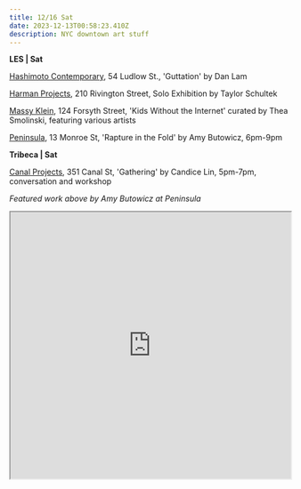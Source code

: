 ```yaml
---
title: 12/16 Sat
date: 2023-12-13T00:58:23.410Z
description: NYC downtown art stuff
---
```

**L﻿ES | Sat**

[Hashimoto Contemporary](https://www.hashimotocontemporary.com/exhibitions/254-dan-lam-guttation/), 54 Ludlow St., 'Guttation' by Dan Lam

[Harman Projects](https://www.harmanprojects.com/exhibitions/20-taylor-schultek-solo-exhibition/), 210 Rivington Street, Solo Exhibition by Taylor Schultek

[Massy Klein](https://www.masseyklein.com/exhibitions/69-kids-without-the-internet/), 124 Forsyth Street, 'Kids Without the Internet' curated by Thea Smolinski, featuring various artists

[Peninsula](https://www.peninsulaartspace.com/), 13 Monroe St, 'Rapture in the Fold' by Amy Butowicz, 6pm-9pm

**T﻿ribeca | Sat**

[Canal Projects](https://www.canalprojects.org/upcoming), 351 Canal St, 'Gathering' by Candice Lin, 5pm-7pm, conversation and workshop

*F﻿eatured work above by Amy Butowicz at Peninsula*

<iframe src="https://www.google.com/maps/d/u/1/embed?mid=1nUBerxzytTRcPkUPzs0suVEseh5s8MM&ehbc=2E312F" width="100%" height="480"></iframe>